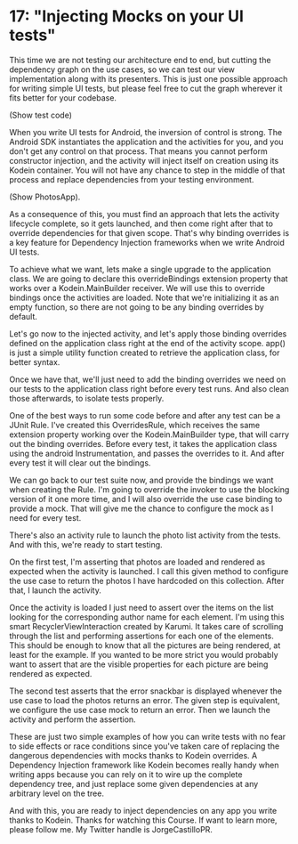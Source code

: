 # 17: "Injecting Mocks on your UI tests"

This time we are not testing our architecture end to end, but cutting the dependency graph on the use cases, so we
can test our view implementation along with its presenters. This is just one possible approach for writing simple UI
tests, but please feel free to cut the graph wherever it fits better for your codebase.

(Show test code)

When you write UI tests for Android, the inversion of control is strong. The Android SDK instantiates the application
and the activities for you, and you don't get any control on that process. That means you cannot perform constructor
injection, and the activity will inject itself on creation using its Kodein container. You will not have any chance to
step in the middle of that process and replace dependencies from your testing environment.

(Show PhotosApp).

As a consequence of this, you must find an approach that lets the activity lifecycle complete, so it gets launched, and
then come right after that to override dependencies for that given scope. That's why binding overrides is a key feature
for Dependency Injection frameworks when we write Android UI tests.

To achieve what we want, lets make a single upgrade to the application class. We are going to declare this
overrideBindings extension property that works over a Kodein.MainBuilder receiver. We will use this to override
bindings once the activities are loaded. Note that we're initializing it as an empty function, so there are not going to
be any binding overrides by default.

Let's go now to the injected activity, and let's apply those binding overrides defined on the application class right
at the end of the activity scope. app() is just a simple utility function created to retrieve the application class, for
better syntax.

Once we have that, we'll just need to add the binding overrides we need on our tests to the application class right
before every test runs. And also clean those afterwards, to isolate tests properly.

One of the best ways to run some code before and after any test can be a JUnit Rule. I've created this OverridesRule,
which receives the same extension property working over the Kodein.MainBuilder type, that will carry out the binding
overrides. Before every test, it takes the application class using the android Instrumentation, and passes the overrides
to it. And after every test it will clear out the bindings.

We can go back to our test suite now, and provide the bindings we want when creating the Rule. I'm going to override the
invoker to use the blocking version of it one more time, and I will also override the use case binding to provide a
mock. That will give me the chance to configure the mock as I need for every test.

There's also an activity rule to launch the photo list activity from the tests. And with this, we're ready to start
testing.

On the first test, I'm asserting that photos are loaded and rendered as expected when the activity is launched. I call
this given method to configure the use case to return the photos I have hardcoded on this collection. After that, I
launch the activity.

Once the activity is loaded I just need to assert over the items on the list looking for the corresponding author name
for each element. I'm using this smart RecyclerViewInteraction created by Karumi. It takes care of scrolling through the
list and performing assertions for each one of the elements. This should be enough to know that all the pictures are
being rendered, at least for the example. If you wanted to be more strict you would probably want to assert that are the
visible properties for each picture are being rendered as expected.

The second test asserts that the error snackbar is displayed whenever the use case to load the photos returns an error.
The given step is equivalent, we configure the use case mock to return an error. Then we launch the activity and perform
the assertion.

These are just two simple examples of how you can write tests with no fear to side effects or race conditions since
you've taken care of replacing the dangerous dependencies with mocks thanks to Kodein overrides. A Dependency Injection
framework like Kodein becomes really handy when writing apps because you can rely on it to wire up the complete
dependency tree, and just replace some given dependencies at any arbitrary level on the tree.

And with this, you are ready to inject dependencies on any app you write thanks to Kodein. Thanks for watching this
Course. If want to learn more, please follow me. My Twitter handle is JorgeCastilloPR.

